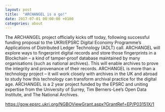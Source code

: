```yaml
---
layout: post
title:  "ARCHANGEL is a go!"
date: 2017-07-01 00:00:00 +0100
categories: about
---
```


The ARCHANGEL project officially kicks off today, following successful funding proposal to the UKRI/EPSRC Digital Economy Programme’s Applications of Distributed Ledger Technology (ADLT) call.  ARCHANGEL will explore ways to fingerprint digital records and store those fingerprints in a Blockchain – a kind of tamper-proof database maintained by many organisations (such as national archives).  This will enable archives to prove the integrity and provenance of their records.  ARCHANGEL is more than a technology project – it will work closely with archives in the UK and abroad to study how this technology can transform archival practice for the digital age.  ARCHANGEL is a 2 year project funded by the EPSRC and uniting expertise from the University of Surrey, Tim Berners-Lee’s Open Data Institute, and The National Archives. 

<https://gow.epsrc.ukri.org/NGBOViewGrant.aspx?GrantRef=EP/P03151X/1>